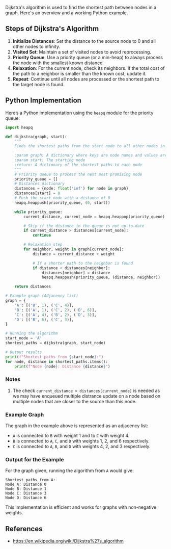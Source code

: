 Dijkstra's algorithm is used to find the shortest path between nodes in a graph. Here's an overview and a working Python example.

## Steps of Dijkstra's Algorithm
1. **Initialize Distances**: Set the distance to the source node to 0 and all other nodes to infinity.
2. **Visited Set**: Maintain a set of visited nodes to avoid reprocessing.
3. **Priority Queue**: Use a priority queue (or a min-heap) to always process the node with the smallest known distance.
4. **Relaxation**: For the current node, check its neighbors. If the total cost of the path to a neighbor is smaller than the known cost, update it.
5. **Repeat**: Continue until all nodes are processed or the shortest path to the target node is found.

## Python Implementation
Here’s a Python implementation using the `heapq` module for the priority queue:

```python
import heapq

def dijkstra(graph, start):
    """
    Finds the shortest paths from the start node to all other nodes in the graph.

    :param graph: A dictionary where keys are node names and values are lists of tuples (neighbor, weight)
    :param start: The starting node
    :return: A dictionary of the shortest paths to each node
    """
    # Priority queue to process the next most promising node
    priority_queue = []
    # Distances dictionary
    distances = {node: float('inf') for node in graph}
    distances[start] = 0
    # Push the start node with a distance of 0
    heapq.heappush(priority_queue, (0, start))

    while priority_queue:
        current_distance, current_node = heapq.heappop(priority_queue)

        # Skip if the distance in the queue is not up-to-date
        if current_distance > distances[current_node]:
            continue

        # Relaxation step
        for neighbor, weight in graph[current_node]:
            distance = current_distance + weight

            # If a shorter path to the neighbor is found
            if distance < distances[neighbor]:
                distances[neighbor] = distance
                heapq.heappush(priority_queue, (distance, neighbor))

    return distances

# Example graph (Adjacency list)
graph = {
    'A': [('B', 1), ('C', 4)],
    'B': [('A', 1), ('C', 2), ('D', 6)],
    'C': [('A', 4), ('B', 2), ('D', 3)],
    'D': [('B', 6), ('C', 3)],
}

# Running the algorithm
start_node = 'A'
shortest_paths = dijkstra(graph, start_node)

# Output results
print(f"Shortest paths from {start_node}:")
for node, distance in shortest_paths.items():
    print(f"Node {node}: Distance {distance}")
```
### Notes

1. The check `current_distance > distances[current_node]` is needed as we may have enqueued multiple distrance update on a node based on multiple nodes that are closer to the source than this node.


### Example Graph
The graph in the example above is represented as an adjacency list:
- `A` is connected to `B` with weight 1 and to `C` with weight 4.
- `B` is connected to `A`, `C`, and `D` with weights 1, 2, and 6 respectively.
- `C` is connected to `A`, `B`, and `D` with weights 4, 2, and 3 respectively.

### Output for the Example
For the graph given, running the algorithm from `A` would give:
```
Shortest paths from A:
Node A: Distance 0
Node B: Distance 1
Node C: Distance 3
Node D: Distance 6
```

This implementation is efficient and works for graphs with non-negative weights. 

## References

- https://en.wikipedia.org/wiki/Dijkstra%27s_algorithm


